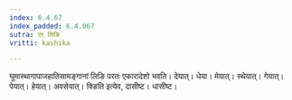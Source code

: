 ```yaml
---
index: 6.4.67
index_padded: 6.4.067
sutra: एर् लिङि
vritti: kashika

---
```

घुमास्थागापाजहातिसामङ्गानां लिङि परतः एकारादेशो भवति। देयात्। धेया। मेयात्। स्थेयात्। गेयात्। पेयात्। हेयात्। अवसेयात्। क्ङिति इत्येव, दासीष्ट। धासीष्ट।